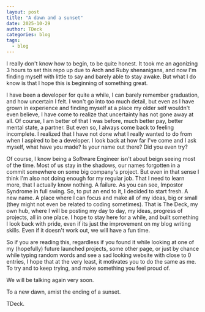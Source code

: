 ```yaml
---
layout: post
title: "A dawn and a sunset"
date: 2025-10-29
author: TDeck
categories: blog
tags:
  - blog
---
```


I really don't know how to begin, to be quite honest. It took me an agonizing 3 hours to set this repo up due to Arch and Ruby shenanigans, and now I'm finding myself with little to say and barely able to stay awake. But what I do know is that I hope this is beginning of something great.

I have been a developer for quite a while, I can barely remember graduation, and how uncertain I felt. I won't go into too much detail, but even as I have grown in experience and finding myself at a place my older self wouldn't even believe, I have come to realize that uncertainty has not gone away at all. Of course, I am better of that I was before, much better pay, better mental state, a partner. But even so, I always come back to feeling incomplete. I realized that I have not done what I really wanted to do from when I aspired to be a developer. I look back at how far I've come and I ask myself, what have you made? Is your name out there? Did you even try?

Of course, I know being a Software Engineer isn't about beign seeing most of the time. Most of us stay in the shadows, our names forgotten in a commit somewhere on some big company's project. But even in that sense I think I'm also not doing enough for my regular job. That I need to learn more, that I actually know nothing. A failure. As you can see, Impostor Syndrome in full swing. So, to put an end to it, I decided to start fresh. A new name. A place where I can focus and make all of my ideas, big or small (they might not even be related to coding sometimes). That is The Deck, my own hub, where I will be posting my day to day, my ideas, progress of projects, all in one place. I hope to stay here for a while, and built something I look back with pride, even if its just the improvement on my blog writing skills. Even if it doesn't work out, we will have a fun time.

So if you are reading this, regardless if you found it while looking at one of my (hopefully) future launched projects, some other page, or just by chance while typing random words and see a sad looking website with close to 0 entries, I hope that at the very least, it motivates you to do the same as me. To try and to keep trying, and make something you feel proud of.

We will be talking again very soon.

To a new dawn, amist the ending of a sunset.

TDeck.
